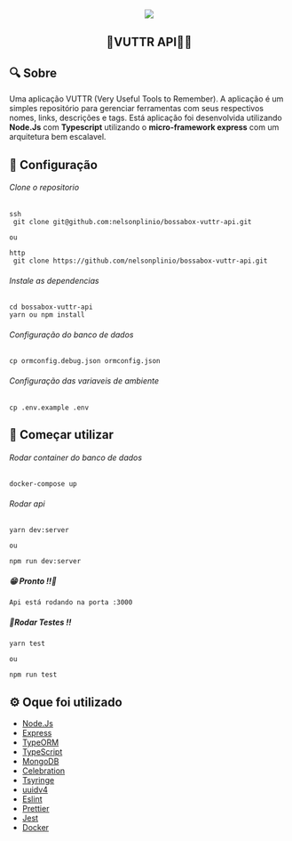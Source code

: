 <h1 align="center">
  <a>
    <img src='https://bossabox.com/img/logo__bossabox_full.svg'>
  </a>
</h1>

<h2 align="center">
  🚀VUTTR API🐱‍👤
</h2>


## 🔍 Sobre

Uma aplicação VUTTR (Very Useful Tools to Remember). A aplicação é um simples repositório para gerenciar ferramentas com seus respectivos nomes, links, descrições e tags.
Está aplicação foi desenvolvida utilizando <b>Node.Js</b> com <b>Typescript</b> utilizando o <b> micro-framework express</b> com um arquitetura bem escalavel.

## 🔧 Configuração
###### Clone o repositorio
    ssh
     git clone git@github.com:nelsonplinio/bossabox-vuttr-api.git
    
    ou 

    http
     git clone https://github.com/nelsonplinio/bossabox-vuttr-api.git

###### Instale as dependencias
    cd bossabox-vuttr-api
    yarn ou npm install

###### Configuração do banco de dados
    cp ormconfig.debug.json ormconfig.json

###### Configuração das variaveis de ambiente
    cp .env.example .env

## 🚀 Começar utilizar
###### Rodar container do banco de dados
    docker-compose up

###### Rodar api
    yarn dev:server
    
    ou

    npm run dev:server

##### 😁 Pronto !!🎉
    Api está rodando na porta :3000


##### 🧪Rodar Testes !!
    yarn test

    ou 

    npm run test 
    
## ⚙️ Oque foi utilizado
  - <a href='https://nodejs.org/en/'>Node.Js</a>
  - <a href='https://expressjs.com/'>Express</a>
  - <a href='https://expressjs.com/'>TypeORM</a>
  - <a href='https://www.typescriptlang.org/'>TypeScript</a>
  - <a href='https://docs.mongodb.com/drivers/node'>MongoDB</a>
  - <a href='https://github.com/arb/celebrate#readme'>Celebration</a>
  - <a href='https://github.com/microsoft/tsyringe'>Tsyringe</a>
  - <a href='https://github.com/thenativeweb/uuidv4#readme'>uuidv4</a>
  - <a href='https://eslint.org/'>Eslint</a>
  - <a href='https://prettier.io/'>Prettier</a>
  - <a href='https://jestjs.io/'>Jest</a>
  - <a href='https://www.docker.com/'>Docker</a>
